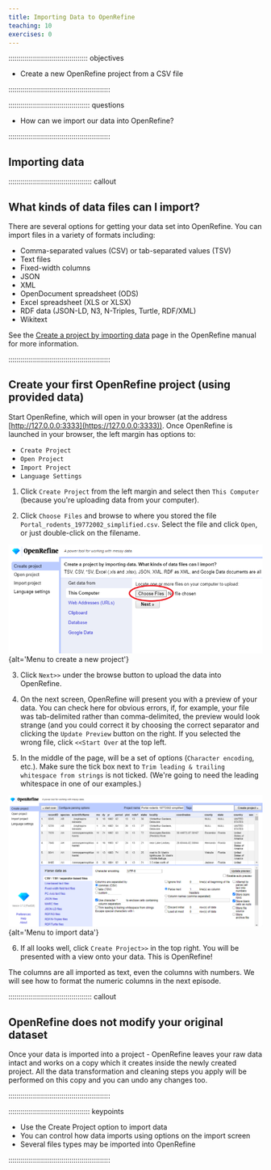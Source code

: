 ```yaml
---
title: Importing Data to OpenRefine
teaching: 10
exercises: 0
---
```


::::::::::::::::::::::::::::::::::::::: objectives

- Create a new OpenRefine project from a CSV file

::::::::::::::::::::::::::::::::::::::::::::::::::

:::::::::::::::::::::::::::::::::::::::: questions

- How can we import our data into OpenRefine?

::::::::::::::::::::::::::::::::::::::::::::::::::

## Importing data

:::::::::::::::::::::::::::::::::::::::::  callout

## What kinds of data files can I import?

There are several options for getting your data set into OpenRefine. You can import files in a variety of formats including:

- Comma-separated values (CSV) or tab-separated values (TSV)
- Text files
- Fixed-width columns
- JSON
- XML
- OpenDocument spreadsheet (ODS)
- Excel spreadsheet (XLS or XLSX)
- RDF data (JSON-LD, N3, N-Triples, Turtle, RDF/XML)
- Wikitext

See the [Create a project by importing data](https://docs.openrefine.org/manual/starting#create-a-project-by-importing-data) page in the OpenRefine manual for more information.


::::::::::::::::::::::::::::::::::::::::::::::::::

## Create your first OpenRefine project (using provided data)

Start OpenRefine, which will open in your browser (at the address [http://127.0.0.0:3333](https://127.0.0.0:3333)). Once OpenRefine is launched in your
browser, the left margin has options to:

- `Create Project`
- `Open Project`
- `Import Project`
- `Language Settings`

1. Click `Create Project` from the left margin and select then `This Computer` (because you're uploading data from your computer).

2. Click `Choose Files` and browse to where you stored the file `Portal_rodents_19772002_simplified.csv`. Select the
  file and click `Open`, or just double-click on the filename.
  
  ![](fig/or372-create-project.png){alt='Menu to create a new project'}

3. Click `Next>>` under the browse button to upload the data into OpenRefine.

4. On the next screen, OpenRefine will present you with a preview of your data. You can check here for obvious errors, if, for example, your file was tab-delimited rather than comma-delimited, the preview would look strange (and you could correct it by choosing the correct separator and clicking the `Update Preview` button on the right. If you selected the wrong file, click `<<Start Over` at the top left.

5. In the middle of the page, will be a set of options (`Character encoding`, etc.). Make sure the tick box next to `Trim leading & trailing whitespace from strings` is not ticked. (We're going to need the leading whitespace in one of our examples.)
  
  ![](fig/or372-data-import.png){alt='Menu to import data'}

6. If all looks well, click `Create Project>>` in the top right. You will be presented with a view onto your data. This is OpenRefine!

The columns are all imported as text, even the columns with numbers. We will see how to format the numeric columns in the next episode.

:::::::::::::::::::::::::::::::::::::::::  callout

## OpenRefine does not modify your original dataset

Once your data is imported into a project - OpenRefine leaves your raw data intact and works on a copy which it creates
inside the newly created project. All the data transformation and cleaning steps you apply will be performed on this copy
and you can undo any changes too.


::::::::::::::::::::::::::::::::::::::::::::::::::

:::::::::::::::::::::::::::::::::::::::: keypoints

- Use the Create Project option to import data
- You can control how data imports using options on the import screen
- Several files types may be imported into OpenRefine

::::::::::::::::::::::::::::::::::::::::::::::::::


